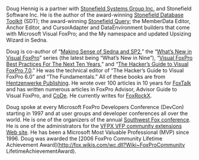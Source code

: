 Doug Hennig is a partner with [Stonefield Systems Group Inc.](http://stonefield.com/) and Stonefield Software Inc. He is the  author of the award-winning [Stonefield Database Toolkit](http://www.stonefieldsoftware.com/stonefield-database-toolkit-sdt/) (SDT); the award-winning [Stonefield Query](http://stonefieldquery.com/); the MemberData Editor, Anchor Editor, and CursorAdapter and DataEnvironment builders that come with Microsoft Visual FoxPro; and the My namespace and updated Upsizing Wizard in Sedna.

 Doug is co-author of “[Making Sense of Sedna and SP2](http://www.hentzenwerke.com/catalog/makingsos.htm),” the “[What’s New in Visual FoxPro](http://www.hentzenwerke.com/catalog/wnvfp9.htm)” series (the latest being “What’s New in Nine”), “[Visual FoxPro Best Practices For The Next Ten Years](http://www.hentzenwerke.com/catalog/vfpbp10.htm),” and “[The Hacker’s Guide to Visual FoxPro 7.0](http://www.hentzenwerke.com/catalog/hackfox7.htm).” He was the technical editor of “The Hacker’s Guide to Visual FoxPro 6.0” and “The Fundamentals.” All of these books are from [Hentzenwerke Publishing](http://www.hentzenwerke.com). He wrote over 100 articles in 10 years for [FoxTalk](http://www.foxrockx.com/Archives.htm) and has written numerous articles in FoxPro Advisor, Advisor Guide to Visual FoxPro, and [CoDe](http://www.codemag.com/magazine). He currently writes for [FoxRockX](http://www.foxrockx.com).

 Doug spoke at every Microsoft FoxPro Developers Conference (DevCon) starting in 1997 and at user groups and developer conferences all over the world. He is one of the organizers of the annual [Southwest Fox conference](http://www.swfox.net). He is one of the administrators for the [VFPX VFP community extensions Web site](http://vfpx.codeplex.com). He has been a Microsoft Most Valuable Professional (MVP) since 1996. Doug was awarded the [2006 FoxPro Community Lifetime Achievement Award](http://fox.wikis.com/wc.dll?Wiki~FoxProCommunity LifetimeAchievementAward).
